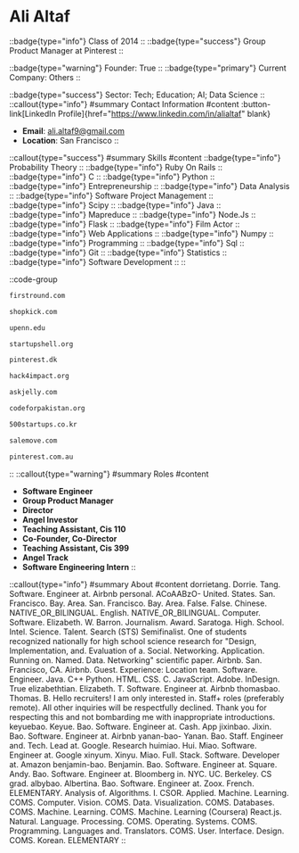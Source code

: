 # Ali Altaf
::badge{type="info"}
Class of 2014
::
::badge{type="success"}
Group Product Manager at Pinterest
::

::badge{type="warning"}
Founder: True
::
::badge{type="primary"}
Current Company: Others
::

::badge{type="success"}
Sector: Tech; Education; AI; Data Science
::
::callout{type="info"}
#summary
Contact Information
#content
:button-link[LinkedIn Profile]{href="https://www.linkedin.com/in/alialtaf" blank}
- **Email**: ali.altaf9@gmail.com
- **Location**: San Francisco
::

::callout{type="success"}
#summary
Skills
#content
::badge{type="info"}
Probability Theory
::
::badge{type="info"}
Ruby On Rails
::
::badge{type="info"}
C
::
::badge{type="info"}
Python
::
::badge{type="info"}
Entrepreneurship
::
::badge{type="info"}
Data Analysis
::
::badge{type="info"}
Software Project Management
::
::badge{type="info"}
Scipy
::
::badge{type="info"}
Java
::
::badge{type="info"}
Mapreduce
::
::badge{type="info"}
Node.Js
::
::badge{type="info"}
Flask
::
::badge{type="info"}
Film Actor
::
::badge{type="info"}
Web Applications
::
::badge{type="info"}
Numpy
::
::badge{type="info"}
Programming
::
::badge{type="info"}
Sql
::
::badge{type="info"}
Git
::
::badge{type="info"}
Statistics
::
::badge{type="info"}
Software Development
::
::

::code-group
```bash [First Round]
firstround.com
```
```bash [Shopkick]
shopkick.com
```
```bash [University of Pennsylvania]
upenn.edu
```
```bash [Startup Shell]
startupshell.org
```
```bash [William Megelich]
pinterest.dk
```
```bash [Hack4Impact]
hack4impact.org
```
```bash [Jelly]
askjelly.com
```
```bash [Code for Pakistan]
codeforpakistan.org
```
```bash [Startups]
500startups.co.kr
```
```bash [Salemove]
salemove.com
```
```bash [Pinterest]
pinterest.com.au
```
::
::callout{type="warning"}
#summary
Roles
#content
- **Software Engineer**
- **Group Product Manager**
- **Director**
- **Angel Investor**
- **Teaching Assistant, Cis 110**
- **Co-Founder, Co-Director**
- **Teaching Assistant, Cis 399**
- **Angel Track**
- **Software Engineering Intern**
::

::callout{type="info"}
#summary
About
#content
dorrietang. Dorrie. Tang. Software. Engineer at. Airbnb personal. ACoAABzO- United. States. San. Francisco. Bay. Area. San. Francisco. Bay. Area. False. False. Chinese. NATIVE_OR_BILINGUAL. English. NATIVE_OR_BILINGUAL. Computer. Software. Elizabeth. W. Barron. Journalism. Award. Saratoga. High. School. Intel. Science. Talent. Search (STS) Semifinalist. One of students recognized nationally for high school science research for "Design, Implementation, and. Evaluation of a. Social. Networking. Application. Running on. Named. Data. Networking" scientific paper. Airbnb. San. Francisco, CA. Airbnb. Guest. Experience: Location team. Software. Engineer. Java. C++ Python. HTML. CSS. C. JavaScript. Adobe. InDesign. True elizabethtian. Elizabeth. T. Software. Engineer at. Airbnb thomasbao. Thomas. B. Hello recruiters! I am only interested in. Staff+ roles (preferably remote). All other inquiries will be respectfully declined. Thank you for respecting this and not bombarding me with inappropriate introductions. keyuebao. Keyue. Bao. Software. Engineer at. Cash. App jixinbao. Jixin. Bao. Software. Engineer at. Airbnb yanan-bao- Yanan. Bao. Staff. Engineer and. Tech. Lead at. Google. Research huimiao. Hui. Miao. Software. Engineer at. Google xinyum. Xinyu. Miao. Full. Stack. Software. Developer at. Amazon benjamin-bao. Benjamin. Bao. Software. Engineer at. Square. Andy. Bao. Software. Engineer at. Bloomberg in. NYC. UC. Berkeley. CS grad. albybao. Albertina. Bao. Software. Engineer at. Zoox. French. ELEMENTARY. Analysis of. Algorithms. I. CSOR. Applied. Machine. Learning. COMS. Computer. Vision. COMS. Data. Visualization. COMS. Databases. COMS. Machine. Learning. COMS. Machine. Learning (Coursera) React.js. Natural. Language. Processing. COMS. Operating. Systems. COMS. Programming. Languages and. Translators. COMS. User. Interface. Design. COMS. Korean. ELEMENTARY
::
